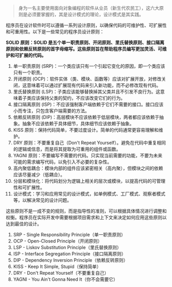 >  身为一名主要使用面向对象编程的软件从业员（新生代农民工），这六大原则是必须要掌握的，其是设计模式的理论，设计模式是其实践。

程序员在设计软件时可以遵循一系列设计原则，以确保代码的可维护性、可扩展性和可重用性。以下是一些常见的程序员设计原则：

**SOLID 原则：SOLID 是五个单一职责原则、开闭原则、里氏替换原则、接口隔离原则和依赖反转原则的首字母缩写。这些原则旨在帮助程序员编写更加灵活、可维护和可扩展的代码。**

1. 单一职责原则 (SRP)：一个类应该只有一个引起它变化的原因，即一个类应该只有一个职责。
2. 开闭原则 (OCP)：软件实体（类、模块、函数等）应该对扩展开放，对修改关闭，这意味着可以通过扩展现有代码来引入新功能，而不必修改现有代码。
3. 里氏替换原则 (LSP)：子类应该能够替换掉其父类并且不引发不良行为。这意味着子类应该保持父类的契约，不应该改变它们的行为。
4. 接口隔离原则 (ISP)：不应该强制客户端依赖于它们不需要的接口。接口应该小而专注，只包含客户端需要的方法。
5. 依赖反转原则 (DIP)：高层模块不应该依赖于低层模块，两者都应该依赖于抽象。抽象不应该依赖于具体细节，具体细节应该依赖于抽象。
6. KISS 原则：保持代码简单，不要过度设计。简单的代码通常更容易理解和维护。
7. DRY 原则：不要重复自己（Don't Repeat Yourself）。避免在代码中重复相同的逻辑或信息，而是将其提取为可重用的组件或函数。
8. YAGNI 原则：不要编写不需要的代码。只实现当前需要的功能，不要为未来可能的需求编写代码，以免引入不必要的复杂性。
9. 高内聚低耦合：模块内部的组件应该紧密相关（高内聚），但模块之间的依赖应该尽量减少（低耦合）。
10. 分层和模块化：将代码划分为逻辑上相关的层次或模块，以提高代码的可管理性和可扩展性。
11. 设计模式：学习和应用常见的设计模式，如单例模式、工厂模式、观察者模式等，以解决常见的设计问题。

这些原则不是一成不变的规则，而是指导性的准则，可以根据具体情况进行调整和权衡。程序员在实际开发中需要根据项目需求和上下文来决定如何应用这些原则以达到最佳的设计。



1. SRP - Single Responsibility Principle（单一职责原则）
2. OCP - Open-Closed Principle（开闭原则）
3. LSP - Liskov Substitution Principle（里氏替换原则）
4. ISP - Interface Segregation Principle（接口隔离原则）
5. DIP - Dependency Inversion Principle（依赖反转原则）
6. KISS - Keep It Simple, Stupid（保持简单）
7. DRY - Don't Repeat Yourself（不要重复自己）
8. YAGNI - You Ain't Gonna Need It（你不会需要它）